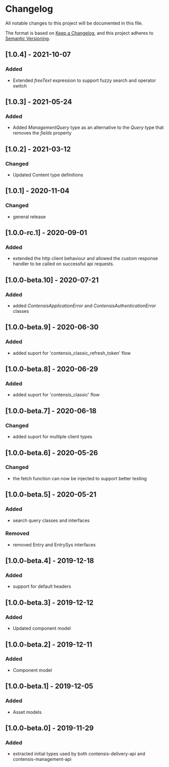 # Changelog
All notable changes to this project will be documented in this file.

The format is based on [Keep a Changelog](https://keepachangelog.com/en/1.0.0/),
and this project adheres to [Semantic Versioning](https://semver.org/spec/v2.0.0.html).


## [1.0.4] - 2021-10-07
### Added
- Extended *freeText* expression to support fuzzy search and operator switch

## [1.0.3] - 2021-05-24
### Added
- Added *ManagementQuery* type as an alternative to the *Query* type that removes the *fields* property

## [1.0.2] - 2021-03-12
### Changed
- Updated Content type definitions

## [1.0.1] - 2020-11-04
### Changed
- general release

## [1.0.0-rc.1] - 2020-09-01
### Added
- extended the http client behaviour and allowed the custom response handler to be called on successful api requests.

## [1.0.0-beta.10] - 2020-07-21
### Added
- added *ContensisApplicationError* and *ContensisAuthenticationError* classes

## [1.0.0-beta.9] - 2020-06-30
### Added
- added suport for 'contensis_classic_refresh_token' flow

## [1.0.0-beta.8] - 2020-06-29
### Added
- added suport for 'contensis_classic' flow

## [1.0.0-beta.7] - 2020-06-18
### Changed
- added suport for multiple client types

## [1.0.0-beta.6] - 2020-05-26
### Changed
- the fetch function can now be injected to support better testing

## [1.0.0-beta.5] - 2020-05-21
### Added
- search query classes and interfaces
### Removed
- removed Entry and EntrySys interfaces

## [1.0.0-beta.4] - 2019-12-18
### Added
- support for default headers

## [1.0.0-beta.3] - 2019-12-12
### Added
- Updated component model

## [1.0.0-beta.2] - 2019-12-11
### Added
- Component model

## [1.0.0-beta.1] - 2019-12-05
### Added
- Asset models

## [1.0.0-beta.0] - 2019-11-29
### Added
- extracted initial types used by both contensis-delivery-api and contensis-management-api